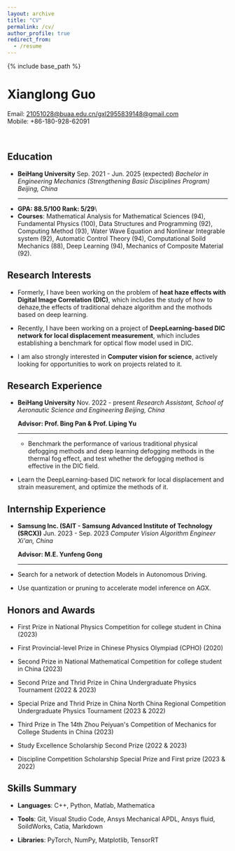 ```yaml
---
layout: archive
title: "CV"
permalink: /cv/
author_profile: true
redirect_from:
  - /resume
---
```


{% include base_path %}
# Xianglong Guo                                                                                                                                
Email: [21051028@buaa.edu.cn/gxl2955839148@gmail.com](21051028@buaa.edu.cn/gxl2955839148@gmail.com)  
Mobile: +86-180-928-62091                                                                                   



 

## Education
- **BeiHang University**                                                            Sep. 2021 - Jun. 2025 (expected)
*Bachelor in Engineering Mechanics (Strengthening Basic Disciplines Program)*                     *Beijing, China*
    ------------------------------------------------------------------------------- ----------------------------------
- **GPA: 88.5/100 Rank: 5/29**\
- **Courses**: Mathematical Analysis for Mathematical Sciences (94),
Fundamental Physics (100), Data Structures and Programming (92),
Computing Method (93), Water Wave Equation and Nonlinear Integrable
system (92), Automatic Control Theory (94), Computational Soild
Mechanics (88), Deep Learning (94), Mechanics of Composite Material
(92).

## Research Interests

-   Formerly, I have been working on the problem of **heat haze effects
    with Digital Image Correlation (DIC)**, which includes the study of
    how to dehaze,the effects of traditional dehaze algorithm and the
    mothods based on deep learning.

-   Recently, I have been working on a project of **DeepLearning-based
    DIC network for local displacement measurement**, which includes
    establishing a benchmark for optical flow model used in DIC.

-   I am also strongly interested in **Computer vision for science**,
    actively looking for opportunities to work on projects related to
    it.

## Research Experience

- **BeiHang University**                                                 Nov. 2022 - present
      *Research Assistant, School of Aeronautic Science and Engineering*        *Beijing, China*


    **Advisor: Prof. Bing Pan & Prof. Liping Yu**
    --------------------------------------------------------------------------- -----------------------
  -    Benchmark the performance of various traditional physical
        defogging methods and deep learning defogging methods in the
        thermal fog effect, and test whether the defogging method is
        effective in the DIC field.

 -    Learn the DeepLearning-based DIC network for local displacement
        and strain measurement, and optimize the methods of it.

## Internship Experience

-   **Samsung Inc. (SAIT - Samsung Advanced Institute of Technology (SRCX))**     Jun. 2023 - Sep. 2023
      *Computer Vision Algorithm Engineer*                                                 *Xi'an, China*


    **Advisor: M.E. Yunfeng Gong**
    ------------------------------------------------------------------------- -----------------------
  -    Search for a network of detection Models in Autonomous Driving.

  -    Use quantization or pruning to accelerate model inference on
        AGX.

## Honors and Awards

-    First Prize in National Physics Competition for college student in
    China (2023)

-    First Provincial-level Prize in Chinese Physics Olympiad
    (CPHO) (2020)

-    Second Prize in National Mathematical Competition for college
    student in China (2023)

-    Second Prize and Thrid Prize in China Undergraduate Physics
    Tournament (2022 & 2023)

-    Special Prize and Thrid Prize in China North China Regional
    Competition Undergraduate Physics Tournament (2023 & 2022)

-    Third Prize in The 14th Zhou Peiyuan's Competition of Mechanics for
    College Students in China (2023)

-    Study Excellence Scholarship Second Prize (2022 & 2023)

-    Discipline Competition Scholarship Special Prize and First prize
    (2023 & 2022)

## Skills Summary

-    **Languages**: C++, Python, Matlab, Mathematica

-    **Tools**: Git, Visual Studio Code, Ansys Mechanical APDL, Ansys
    fluid, SoildWorks, Catia, Markdown

-    **Libraries**: PyTorch, NumPy, Matplotlib, TensorRT
